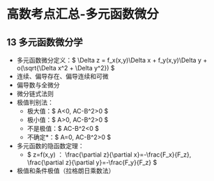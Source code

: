 # 高数考点汇总-多元函数微分
## 13 多元函数微分学
- 多元函数微分定义：$ \Delta z = f_x(x,y)\Delta x + f_y(x,y)\Delta y + o(\sqrt{\Delta x^2 + \Delta y^2}) $
- 连续、偏导存在、偏导连续和可微
- 偏导数与全微分
- 微分链式法则
- 极值判别法：
    - 极大值：$ A<0, AC-B^2>0 $
    - 极小值：$ A>0, AC-B^2>0 $
    - 不是极值：$ AC-B^2<0 $
    - 不确定*：$ A=0, AC-B^2>0 $
- 多元函数的隐函数定理：
    - $ z=f(x,y) $：$ \frac{\partial z}{\partial x}=-\frac{F_x}{F_z}, \frac{\partial z}{\partial y}=-\frac{F_y}{F_z} $
- 极值和条件极值（拉格朗日乘数法）
